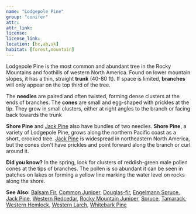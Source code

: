 ```yaml
---
name: "Lodgepole Pine"
group: "conifer"
attr: 
attr_link: 
license: 
license_link: 
location: [bc,ab,sk]
habitat: [forest,mountain]
---
```

Lodgepole Pine is the most common and abundant tree in the Rocky Mountains and foothills of western North America. Found on lower mountain slopes, it has a thin, straight **trunk** (40-80 ft). If space is limited, **branches** will only appear on the top third of the tree.

The **needles** are paired and often twisted, forming dense clusters at the ends of branches. The **cones** are small and egg-shaped with prickles at the tip. They grow in small clusters, either at right angles to the branch or facing back towards the trunk

**Shore Pine** and [Jack Pine](/trees/jack) also have bundles of two needles. **Shore Pine**, a variety of Lodgepole Pine, grows along the northern Pacific coast as a short, crooked tree. [Jack Pine](/trees/jack) is widespread in northeastern North America, but the cones don't have prickles and point forward along the branch or curl around it.

**Did you know?** In the spring, look for clusters of reddish-green male pollen cones at the tips of branches. The pollen is so abundant it can be seen in patches on lakes or forming a yellow line marking the water level on rocks along the shore.

<!-- generated, do not edit -->
**See Also:**
[Balsam Fir](/trees/balfir),
[Common Juniper](/trees/comjun),
[Douglas-fir](/trees/doug),
[Engelmann Spruce](/trees/engel),
[Jack Pine](/trees/jack),
[Western Redcedar](/trees/redcd),
[Rocky Mountain Juniper](/trees/rockyjun),
[Spruce](/trees/spruce),
[Tamarack](/trees/tam),
[Western Hemlock](/trees/westhem),
[Western Larch](/trees/westlarch),
[Whitebark Pine](/trees/whbark)
